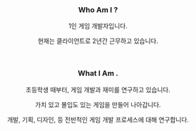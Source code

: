 <h3 align="center">
  Who Am I ?
</h3>

<p align="center">
  1인 게임 개발자입니다.
</p>
<p align="center">
  현재는 클라이언트로 2년간 근무하고 있습니다.
</p>

<br/>

<h3 align="center">
  What I Am .
</h3>

<p align="center">
  초등학생 때부터, 게임 개발과 재미를 연구하고 있습니다.
</p>
<p align="center">
  가치 있고 몰입도 있는 게임을 만들어 나아갑니다.
</p>
<p align="center">
  개발, 기획, 디자인, 등 전반적인 게임 개발 프로세스에 대해 연구합니다. 
</p>
    

